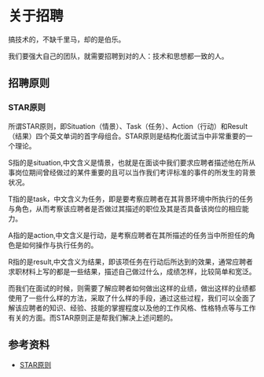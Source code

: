 # 关于招聘
搞技术的，不缺千里马，却的是伯乐。

我们要强大自己的团队，就需要招聘到对的人：技术和思想都一致的人。


## 招聘原则
### STAR原则
所谓STAR原则，即Situation（情景）、Task（任务）、Action（行动）和Result（结果）四个英文单词的首字母组合。STAR原则是结构化面试当中非常重要的一个理论。

S指的是situation,中文含义是情景，也就是在面谈中我们要求应聘者描述他在所从事岗位期间曾经做过的某件重要的且可以当作我们考评标准的事件的所发生的背景状况。

T指的是task，中文含义为任务，即是要考察应聘者在其背景环境中所执行的任务与角色，从而考察该应聘者是否做过其描述的职位及其是否具备该岗位的相应能力。

A指的是action,中文含义是行动，是考察应聘者在其所描述的任务当中所担任的角色是如何操作与执行任务的。

R指的是result,中文含义为结果，即该项任务在行动后所达到的效果，通常应聘者求职材料上写的都是一些结果，描述自己做过什么，成绩怎样，比较简单和宽泛。

而我们在面试的时候，则需要了解应聘者如何做出这样的业绩，做出这样的业绩都使用了一些什么样的方法，采取了什么样的手段，通过这些过程，我们可以全面了解该应聘者的知识、经验、技能的掌握程度以及他的工作风格、性格特点等与工作有关的方面。而STAR原则正是帮我们解决上述问题的。

## 参考资料
- [STAR原则](http://baike.baidu.com/view/1309708.htm?fr=aladdin)